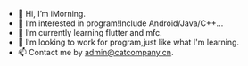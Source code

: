 - 👋 Hi, I’m iMorning.
- 👀 I’m interested in program!Include Android/Java/C++...
- 🌱 I’m currently learning flutter and mfc.
- 💞️ I’m looking to work for program,just like what I'm learning.
- 📫 Contact me by admin@catcompany.cn.

<!---
catcompany/catcompany is a ✨ special ✨ repository because its `README.md` (this file) appears on your GitHub profile.
You can click the Preview link to take a look at your changes.
--->
